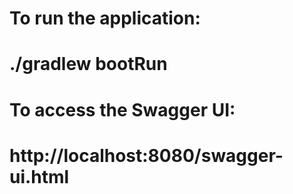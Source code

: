 # To run the application:
# ./gradlew bootRun

# To access the Swagger UI:
# http://localhost:8080/swagger-ui.html
